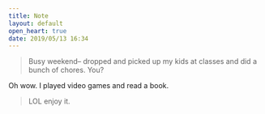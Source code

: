```yaml
---
title: Note
layout: default
open_heart: true
date: 2019/05/13 16:34
---
```


> Busy weekend– dropped and picked up my kids at classes and did a bunch of chores. You?

Oh wow. I played video games and read a book.

> LOL enjoy it.
